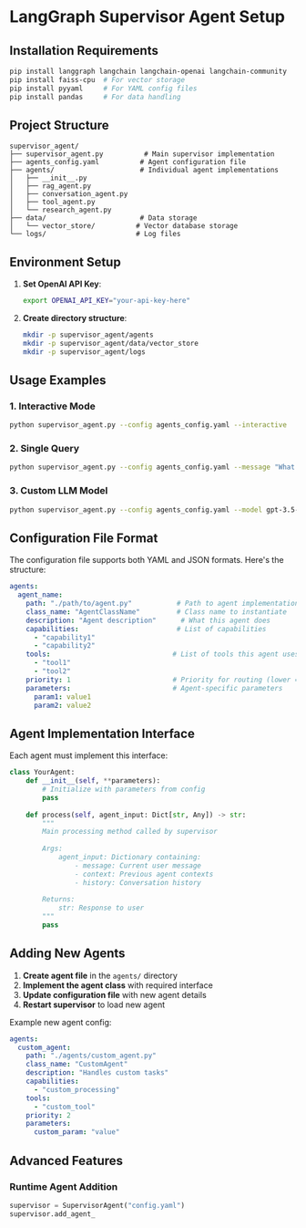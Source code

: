 # LangGraph Supervisor Agent Setup

## Installation Requirements

```bash
pip install langgraph langchain langchain-openai langchain-community
pip install faiss-cpu  # For vector storage
pip install pyyaml     # For YAML config files
pip install pandas     # For data handling
```

## Project Structure

```
supervisor_agent/
├── supervisor_agent.py          # Main supervisor implementation
├── agents_config.yaml          # Agent configuration file
├── agents/                     # Individual agent implementations
│   ├── __init__.py
│   ├── rag_agent.py
│   ├── conversation_agent.py
│   ├── tool_agent.py
│   └── research_agent.py
├── data/                       # Data storage
│   └── vector_store/          # Vector database storage
└── logs/                      # Log files
```

## Environment Setup

1. **Set OpenAI API Key**:
   ```bash
   export OPENAI_API_KEY="your-api-key-here"
   ```

2. **Create directory structure**:
   ```bash
   mkdir -p supervisor_agent/agents
   mkdir -p supervisor_agent/data/vector_store
   mkdir -p supervisor_agent/logs
   ```

## Usage Examples

### 1. Interactive Mode
```bash
python supervisor_agent.py --config agents_config.yaml --interactive
```

### 2. Single Query
```bash
python supervisor_agent.py --config agents_config.yaml --message "What is the weather like today?"
```

### 3. Custom LLM Model
```bash
python supervisor_agent.py --config agents_config.yaml --model gpt-3.5-turbo --interactive
```

## Configuration File Format

The configuration file supports both YAML and JSON formats. Here's the structure:

```yaml
agents:
  agent_name:
    path: "./path/to/agent.py"           # Path to agent implementation
    class_name: "AgentClassName"         # Class name to instantiate
    description: "Agent description"      # What this agent does
    capabilities:                        # List of capabilities
      - "capability1"
      - "capability2"
    tools:                              # List of tools this agent uses
      - "tool1"
      - "tool2"
    priority: 1                         # Priority for routing (lower = higher priority)
    parameters:                         # Agent-specific parameters
      param1: value1
      param2: value2
```

## Agent Implementation Interface

Each agent must implement this interface:

```python
class YourAgent:
    def __init__(self, **parameters):
        # Initialize with parameters from config
        pass
    
    def process(self, agent_input: Dict[str, Any]) -> str:
        """
        Main processing method called by supervisor
        
        Args:
            agent_input: Dictionary containing:
                - message: Current user message
                - context: Previous agent contexts
                - history: Conversation history
        
        Returns:
            str: Response to user
        """
        pass
```

## Adding New Agents

1. **Create agent file** in the `agents/` directory
2. **Implement the agent class** with required interface
3. **Update configuration file** with new agent details
4. **Restart supervisor** to load new agent

Example new agent config:
```yaml
agents:
  custom_agent:
    path: "./agents/custom_agent.py"
    class_name: "CustomAgent"
    description: "Handles custom tasks"
    capabilities:
      - "custom_processing"
    tools:
      - "custom_tool"
    priority: 2
    parameters:
      custom_param: "value"
```

## Advanced Features

### Runtime Agent Addition
```python
supervisor = SupervisorAgent("config.yaml")
supervisor.add_agent_